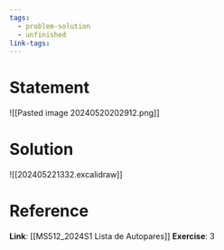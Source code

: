 ```yaml
---
tags:
  - problem-solution
  - unfinished
link-tags:
---
```

# Statement 
![[Pasted image 20240520202912.png]]

# Solution
![[202405221332.excalidraw]]
# Reference
**Link**: [[MS512_2024S1 Lista de Autopares]]
**Exercise**: 3